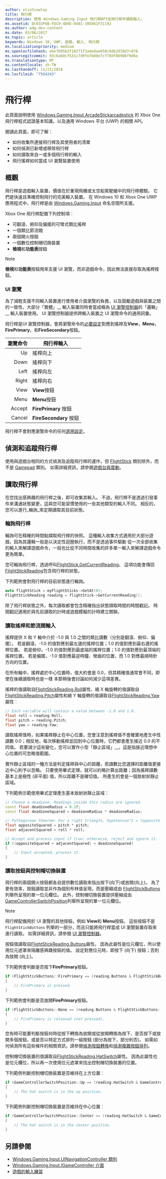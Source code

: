 ```yaml
---
author: eliotcowley
title: 飛行桿
description: 使用 Windows.Gaming.Input 飛行桿API從飛行桿中讀取輸入。
ms.assetid: DC633F6B-FDC9-4D6E-8401-305861F31192
ms.author: wdg-dev-content
ms.date: 03/06/2017
ms.topic: article
keywords: Windows 10, UWP, 遊戲, 輸入, 飛行桿
ms.localizationpriority: medium
ms.openlocfilehash: ebe7695b3f16271f3adedae658c0d62d38d7c078
ms.sourcegitcommit: 93c0a60cf531c7d9fe7b00e7cf78df86906f9d6e
ms.translationtype: MT
ms.contentlocale: zh-TW
ms.lasthandoff: 11/21/2018
ms.locfileid: "7564243"
---
```

# <a name="flight-stick"></a>飛行桿

此頁面說明使用 [Windows.Gaming.Input.ArcadeStickarcadestick](https://docs.microsoft.com/uwp/api/windows.gaming.input.flightstick) 的 Xbox One 飛行桿程式認證基本知識，以及通用 Windows 平台 (UWP) 的相關 API。

閱讀此頁面，即可了解：

* 如何收集所連接飛行桿及其使用者的清單
* 如何偵測已新增或移除飛行桿
* 如何讀取來自一或多個飛行桿的輸入
* 飛行搖桿如何當成 UI 瀏覽裝置使用

## <a name="overview"></a>概觀

飛行桿是遊戲輸入裝置，價值在於重現飛機或太空船駕駛艙中的飛行桿體驗。 它們是快速且準確控制飛行的完美輸入裝置。 在 Windows 10 和 Xbox One UWP 應用程式中，飛行桿是由 [Windows.Gaming.Input](https://docs.microsoft.com/uwp/api/windows.gaming.input) 命名空間所支援。

Xbox One 飛行桿配備下列控制項︰

* 可翻滾、俯仰及偏擺的可彎式類比搖桿
* 一個類比節流閥
* 兩個開火按鈕
* 一個數位控制帽切換裝置
* **檢視**和**功能表**按鈕

> [!NOTE]
> **檢視**和**功能表**按鈕用來支援 UI 瀏覽，而非遊戲命令，因此無法直接存取為搖桿按鈕。

### <a name="ui-navigation"></a>UI 瀏覽

為了減輕支援不同輸入裝置進行使用者介面瀏覽的負擔，以及鼓勵遊戲與裝置之間的一致性，大部分「實體」__ 輸入裝置同時會當成稱為 [UI 瀏覽控制器](ui-navigation-controller.md)的「邏輯」__ 輸入裝置使用。 UI 瀏覽控制器提供跨輸入裝置之 UI 瀏覽命令的通用詞彙。

飛行桿是UI 瀏覽控制器，會將瀏覽命令的[必要設定](ui-navigation-controller.md#required-set)對應到搖桿及**View**，**Menu**，**FirePrimary**，和**FireSecondary**按鈕。

| 瀏覽命令 | 飛行桿輸入                  |
| ------------------:| ----------------------------------- |
|                 Up | 搖桿向上                         |
|               Down | 搖桿向下                       |
|               Left | 搖桿向左                       |
|              Right | 搖桿向右                      |
|               View | **View**按鈕                     |
|               Menu | **Menu**按鈕                     |
|             Accept | **FirePrimary** 按鈕              |
|             Cancel | **FireSecondary** 按鈕            |

飛行桿不會對應瀏覽命令的任何[選用設定](ui-navigation-controller.md#optional-set)。

## <a name="detect-and-track-flight-sticks"></a>偵測和追蹤飛行桿

使用與遊戲台相同的方式偵測及追蹤飛行桿的運作，但 [FlightStick](https://docs.microsoft.com/uwp/api/windows.gaming.input.flightstick) 類別除外，而不是 [Gamepad](https://docs.microsoft.com/uwp/api/Windows.Gaming.Input.Gamepad) 類別。 如需詳細資訊，請參閱[遊戲台與震動](gamepad-and-vibration.md)。

<!-- Flight sticks are managed by the system, therefore you don't have to create or initialize them. The system provides a list of connected flight sticks and events to notify you when a flight stick is added or removed.

### The flight stick list

The [FlightStick](https://docs.microsoft.com/uwp/api/windows.gaming.input.flightstick) class provides a static property, [FlightSticks](https://docs.microsoft.com/uwp/api/windows.gaming.input.flightstick#Windows_Gaming_Input_FlightStick_FlightSticks), which is a read-only list of flight sticks that are currently connected. Because you might only be interested in some of the connected flight sticks, we recommend that you maintain your own collection instead of accessing them through the `FlightSticks` property.

The following example copies all connected flight sticks into a new collection:

```cpp
auto myFlightSticks = ref new Vector<FlightStick^>();

for (auto flightStick : FlightStick::FlightSticks)
{
    // This code assumes that you're interested in all flight sticks.
    myFlightSticks->Append(flightStick);
}
```

### Adding and removing flight sticks

When a flight stick is added or removed, the [FlightStickAdded](https://docs.microsoft.com/uwp/api/windows.gaming.input.flightstick#Windows_Gaming_Input_FlightStick_FlightStickAdded) and [FlightStickRemoved](https://docs.microsoft.com/uwp/api/windows.gaming.input.flightstick#Windows_Gaming_Input_FlightStick_FlightStickRemoved) events are raised. You can register handlers for these events to keep track of the flight sticks that are currently connected.

The following example starts tracking a flight stick that's been added:

```cpp
FlightStick::FlightStickAdded += 
    ref new EventHandler<FlightStick^>([] (Platform::Object^, FlightStick^ args)
{
    // This code assumes that you're interested in all new flight sticks.
    myFlightSticks->Append(args);
});
```

The following example stops tracking a flight stick that's been removed:

```cpp
FlightStick::FlightStickRemoved += 
    ref new EventHandler<FlightStick^>([] (Platform::Object^, FlightStick^ args)
{
    unsigned int indexRemoved;

    if (myFlightSticks->IndexOf(args, &indexRemoved))
    {
        myFlightSticks->RemoveAt(indexRemoved);
    }
});
```

### Users and headsets

Each flight stick can be associated with a user account to link their identity to their gameplay, and can have a headset attached to facilitate voice chat or in-game features. To learn more about working with users and headsets, see [Tracking users and their devices](input-practices-for-games.md#tracking-users-and-their-devices) and [Headset](headset.md). -->

## <a name="reading-the-flight-stick"></a>讀取飛行桿

在您找出感興趣的飛行桿之後，即可收集其輸入。 不過，飛行桿不是透過引發事件來溝通狀態變更，這與您可能習慣使用的一些其他類型的輸入不同。 相反的，您可以進行_輪詢_來定期讀取其目前狀態。

### <a name="polling-the-flight-stick"></a>輪詢飛行桿

輪詢可在精確的時間點擷取飛行桿的快照。 這種輸入收集方式適用於大部分遊戲，因為其邏輯一般是以決定性迴圈執行，而不是透過事件驅動 從一次全部收集的輸入來解譯遊戲命令，一般也比從不同時間收集的許多單一輸入來解譯遊戲命令更為簡單。

您可輪詢飛行桿，透過呼叫[FlightStick.GetCurrentReading](https://docs.microsoft.com/uwp/api/windows.gaming.input.flightstick.GetCurrentReading)。 這項功能會傳回[FlightStickReading](https://docs.microsoft.com/uwp/api/windows.gaming.input.flightstickreading)包含飛行桿的狀態。

下列範例會對飛行桿的目前狀態進行輪詢。

```cpp
auto flightStick = myFlightSticks->GetAt(0);
FlightStickReading reading = flightStick->GetCurrentReading();
```

除了飛行桿狀態之外，每次讀取都會包含精確指出狀態擷取時間的時間戳記。 時間戳記適用於與先前讀取的計時或遊戲模擬的計時建立關聯。

### <a name="reading-the-joystick-and-throttle-input"></a>讀取搖桿和節流閥輸入

搖桿提供 X 和 Y 軸中介於 -1.0 與 1.0 之間的類比讀數（分別是翻滾、俯仰、偏擺）。 若是翻滾，-1.0 的值對應到最左邊的搖桿位置；1.0 的值對應到最右邊的搖桿位置。 若是俯仰，-1.0 的值對應到最底端的搖桿位置；1.0 的值對應到最頂端的搖桿位置。 若是偏擺，-1.0 值對應最逆時鐘、彎曲的位置，而 1.0 對應最順時針方向的位置。

在所有軸中，搖桿處於中心位置時，值大約會是 0.0，但其精確值通常會不同，即使在後續讀取時也是一樣 本節稍後會討論如何減少這項差異。

搖桿的值讀取自[FlightStickReading.Roll](https://docs.microsoft.com/uwp/api/windows.gaming.input.flightstickreading.Roll)屬性、繞 X 軸旋轉的值讀取自[FlightStickReading.Pitch](https://docs.microsoft.com/uwp/api/windows.gaming.input.flightstickreading.Pitch)屬性和繞 Y 軸旋轉的值讀取自[FlightStickReading.Yaw](https://docs.microsoft.com/uwp/api/windows.gaming.input.flightstickreading.Yaw)屬性︰

```cpp
// Each variable will contain a value between -1.0 and 1.0.
float roll = reading.Roll;
float pitch = reading.Pitch;
float yaw = reading.Yaw;
```

讀取搖桿值時，如果搖桿靜止在中心位置，您會注意到搖桿值不會確實地產生中性讀數 0.0；相反地，每次移動搖桿並回到中心位置時，它們都會產生接近 0.0 的不同值。 若要減少這些變化，您可以實作小型「靜止區域」__，這是指接近理想中心位置的可忽略值範圍。

實作靜止區域的一種方法是判定搖桿與中心的距離，若讀數比您選擇的距離值更接近中心則予以忽略。 只要使用畢式定理，就可以約略計算出距離；因為搖桿讀數基本上是極性 (非平面) 值，所以距離不是確切值。 所產生的會是一個放射狀靜止區域。

下列範例示範使用畢式定理產生基本放射狀靜止區域：

```cpp
// Choose a deadzone. Readings inside this radius are ignored.
const float deadzoneRadius = 0.1f;
const float deadzoneSquared = deadzoneRadius * deadzoneRadius;

// Pythagorean theorem: For a right triangle, hypotenuse^2 = (opposite side)^2 + (adjacent side)^2
float oppositeSquared = pitch * pitch;
float adjacentSquared = roll * roll;

// Accept and process input if true; otherwise, reject and ignore it.
if ((oppositeSquared + adjacentSquared) < deadzoneSquared)
{
    // Input accepted, process it.
}
```

### <a name="reading-the-buttons-and-hat-switch"></a>讀取按鈕與控制帽切換裝置

飛行桿的兩個開火按鈕都各自提供數位讀取來指出按下(向下)或放開(向上)。 為了更有效率，按鈕讀取並非作為個別布林值呈現，而是壓縮成由 [FlightStickButtons](https://docs.microsoft.com/uwp/api/windows.gaming.input.flightstickbuttons) 列舉所呈現的單一位元欄位。 此外，控制帽切換裝置提供壓縮成由[GameControllerSwitchPosition](https://docs.microsoft.com/uwp/api/windows.gaming.input.gamecontrollerswitchposition)列舉所呈現的單一位元欄位。

> [!NOTE]
> 飛行桿配備用於 UI 瀏覽的其他按鈕，例如 **View**和 **Menu**按鈕。 這些按鈕不是 `FlightStickButtons` 列舉的一部分，而且只能將飛行桿當成 UI 瀏覽裝置存取來進行讀取。 如需詳細資訊，請參閱 [UI 瀏覽控制器](ui-navigation-controller.md)。

按鈕值讀取自[FlightStickReading.Buttons](https://docs.microsoft.com/uwp/api/windows.gaming.input.flightstickreading.Buttons)屬性。 因為此屬性是位元欄位，所以使用位元遮罩來隔離感興趣按鈕的值。 設定對應位元時，即按下 (向下) 按鈕；否則為放開 (向上)。

下列範例會判斷是否按下**FirePrimary**按鈕。

```cpp
if (FlightStickButtons::FirePrimary == (reading.Buttons & FlightStickButtons::FirePrimary))
{
    // FirePrimary is pressed.
}
```

下列範例會判斷是否放開**FirePrimary**按鈕。

```cpp
if (FlightStickButtons::None == (reading.Buttons & FlightStickButtons::FirePrimary))
{
    // FirePrimary is released (not pressed).
}
```

您有時可能要判斷按鈕何時從按下轉換為放開或從放開轉換為按下、是否按下或放開多個按鈕，或是否以特定方式排列一組按鈕 (部分為按下，部分則否)。 如需如何偵測所有這些條件的相關資訊，請參閱[偵測按鈕轉換](input-practices-for-games.md#detecting-button-transitions)和[偵測複雜按鈕排列](input-practices-for-games.md#detecting-complex-button-arrangements)。

控制帽切換裝置的值讀取自[FlightStickReading.HatSwitch](https://docs.microsoft.com/uwp/api/windows.gaming.input.flightstickreading.HatSwitch)屬性。 因為此屬性也是位元欄位，所以再一次使用位元遮罩來找出控制帽切換裝置的位置。

下列範例判斷控制帽切換裝置是否維持在上方位置︰

```cpp
if (GameControllerSwitchPosition::Up == (reading.HatSwitch & GameControllerSwitchPosition::Up))
{
    // The hat switch is in the up position.
}
```

下列範例判斷控制帽切換裝置是否維持在中心位置︰

```cpp
if (GameControllerSwitchPosition::Center == (reading.HatSwitch & GameControllerSwitchPosition::Center))
{
    // The hat switch is in the center position.
}
```

<!--## Run the InputInterfacingUWP sample

The [InputInterfacingUWP sample _(github)_](https://github.com/Microsoft/Xbox-ATG-Samples/tree/master/Samples/System/InputInterfacingUWP) demonstrates how to use flight sticks and different kinds of input devices in tandem, as well as how these input devices behave as UI navigation controllers.-->

## <a name="see-also"></a>另請參閱

* [Windows.Gaming.Input.UINavigationController 類別](https://docs.microsoft.com/uwp/api/windows.gaming.input.uinavigationcontroller)
* [Windows.Gaming.Input.IGameController 介面](https://docs.microsoft.com/uwp/api/windows.gaming.input.igamecontroller)
* [遊戲的輸入練習](input-practices-for-games.md)